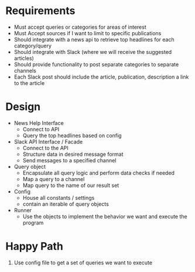 # Requirements

* Must accept queries or categories for areas of interest
* Must Accept sources if I want to limit to specific publications
* Should integrate with a news api to retrieve top headlines for each category/query
* Should integrate with Slack (where we will receive the suggested articles)
* Should provide functionality to post separate categories to separate channels
* Each Slack post should include the article, publication, description a link to the article

# Design

* News Help Interface
  * Connect to API
  * Query the top headlines based on config
* Slack API Interface / Facade
  * Connect to the API
  * Structure data in desired message format
  * Send messages to a specified channel
* Query object
  * Encapsulate all query logic and perform data checks if needed
  * Map a query to a channel
  * Map query to the name of our result set
* Config
  * House all constants / settings
  * contain an iterable of query objects
* Runner
  * Use the objects to implement the behavior we want and execute the program

# Happy Path

1. Use config file to get a set of queries we want to execute